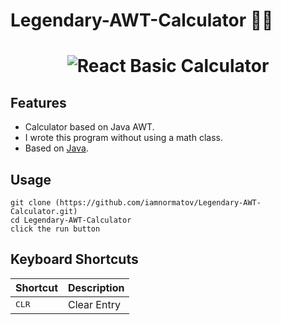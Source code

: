 # Legendary-AWT-Calculator 🔢🤓
<h1 align="center">
  <img alt="React Basic Calculator" src="https://i.imgur.com/50r2B02.png" />
  <br>
</h1>

## Features
- Calculator based on Java AWT.
- I wrote this program without using a math class.
- Based on [Java](https://www.java.com/ru/).

## Usage

```
git clone (https://github.com/iamnormatov/Legendary-AWT-Calculator.git)
cd Legendary-AWT-Calculator
click the run button
```
## Keyboard Shortcuts
| Shortcut          | Description   |
|-------------------|---------------|
| <kbd>CLR</kbd>    | Clear Entry   |
